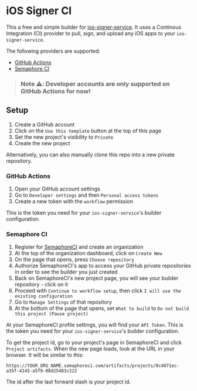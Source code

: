 # iOS Signer CI

This a free and simple builder for [ios-signer-service](https://github.com/SignTools/ios-signer-service). It uses a Continous Integration (CI) provider to pull, sign, and upload any iOS apps to your `ios-signer-service`.

The following providers are supported:

- [GitHub Actions](https://docs.github.com/en/actions)
- [Semaphore CI](https://semaphoreci.com/)

> ### Note :warning:: Developer accounts are only supported on GitHub Actions for now!

## Setup

1. Create a GitHub account
2. Click on the `Use this template` button at the top of this page
3. Set the new project's visibility to `Private`
4. Create the new project

Alternatively, you can also manually clone this repo into a new private repository.

### GitHub Actions

1. Open your GitHub account settings
2. Go to `Developer settings` and then `Personal access tokens`
3. Create a new token with the `workflow` permission

This is the token you need for your `ios-signer-service`'s builder configuration.

### Semaphore CI

1. Register for [SemaphoreCI](https://semaphoreci.com/) and create an organization
2. At the top of the organization dashboard, click on `Create New`
3. On the page that opens, press `Choose repository`
4. Authorize SemaphoreCI's app to access your GitHub private repositories in order to see the builder you just created
5. Back on SemaphoreCI's new project page, you will see your builder repository - click on it
6. Proceed with `Continue to workflow setup`, then click `I will use the existing configuration`
7. Go to `Manage Settings` of that repository
8. At the bottom of the page that opens, set `What to build` to `Do not build this project (Pause project)`

At your SemaphoreCI profile settings, you will find your `API Token`. This is the token you need for your `ios-signer-service`'s builder configuration.

To get the project id, go to your project's page in SemaphoreCI and click `Project artifacts`. When the new page loads, look at the URL in your browser. It will be similar to this:

```
https://YOUR_ORG_NAME.semaphoreci.com/artifacts/projects/0c4071ec-a35f-4145-a5f9-08d25483c222
```

The id after the last forward slash is your project id.
